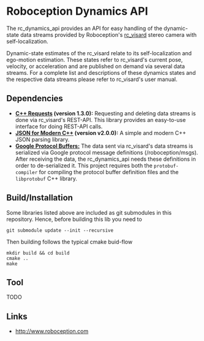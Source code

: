 # Roboception Dynamics API

The rc_dynamics_api provides an API for easy handling of the dynamic-state data 
streams provided by Roboception's [rc_visard](http://roboception.com/en/rc_visard-en/) 
stereo camera with self-localization.

Dynamic-state estimates of the rc_visard relate to its self-localization and 
ego-motion estimation. These states refer to rc_visard's current pose, velocity, 
or acceleration and are published on demand via several data streams. For a 
complete list and descriptions of these dynamics states and the respective data
streams please refer to rc_visard's user manual.


## Dependencies

- **[C++ Requests](https://github.com/whoshuu/cpr) (version 1.3.0):** 
Requesting and deleting data streams is done via rc_visard's REST-API. This 
library provides an easy-to-use interface for doing REST-API calls. 
- **[JSON for Modern C++](https://github.com/nlohmann/json) (version v2.0.0):**
A simple and modern C++ JSON parsing library.   
- **[Google Protocol Buffers:](https://developers.google.com/protocol-buffers/)**
The data sent via rc_visard's data streams is serialized via Google protocol 
message definitions (/roboception/msgs). After receiving the data, the 
rc_dynamics_api needs these definitions in order to de-serialized it. This 
project requires both the `protobuf-compiler` for compiling the protocol buffer 
definition files and the `libprotobuf` C++ library.

## Build/Installation

Some libraries listed above are included as git submodules in this repository. 
Hence, before building this lib you need to
    
    git submodule update --init --recursive
    
Then building follows the typical cmake buid-flow

    mkdir build && cd build
    cmake ..
    make
    
## Tool

TODO


## Links

- http://www.roboception.com
